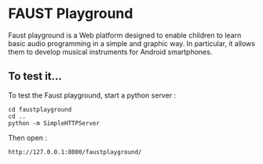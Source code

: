 # FAUST Playground

Faust playground is a Web platform designed to enable children to learn basic audio programming in a simple and graphic way. In particular, it allows them to develop musical instruments for Android smartphones.


## To test it...

To test the Faust playground, start a python server :

	cd faustplayground
	cd ..
	python -m SimpleHTTPServer

Then open :

	http://127.0.0.1:8000/faustplayground/
